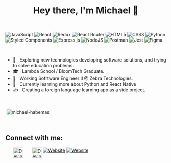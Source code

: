 <h1 align='center'>Hey there, I'm Michael 👋</h1>

<h4 style='font-size: 0px' align='center'>DEVELOPER || STUDENT || TEACHER</h4>

<br />

![JavaScript](https://img.shields.io/badge/javascript-%23323330.svg?style=for-the-badge&logo=javascript&logoColor=%23F7DF1E)
![React](https://img.shields.io/badge/react-%2320232a.svg?style=for-the-badge&logo=react&logoColor=%2361DAFB)
![Redux](https://img.shields.io/badge/redux-%23593d88.svg?style=for-the-badge&logo=redux&logoColor=white)
![React Router](https://img.shields.io/badge/React_Router-CA4245?style=for-the-badge&logo=react-router&logoColor=white)
![HTML5](https://img.shields.io/badge/html5-%23E34F26.svg?style=for-the-badge&logo=html5&logoColor=white)
![CSS3](https://img.shields.io/badge/css3-%231572B6.svg?style=for-the-badge&logo=css3&logoColor=white)
![Python](https://img.shields.io/badge/python-3670A0?style=for-the-badge&logo=python&logoColor=ffdd54)
![Styled Components](https://img.shields.io/badge/styled--components-DB7093?style=for-the-badge&logo=styled-components&logoColor=white)
![Express.js](https://img.shields.io/badge/express.js-%23404d59.svg?style=for-the-badge&logo=express&logoColor=%2361DAFB)
![NodeJS](https://img.shields.io/badge/node.js-%2343853D.svg?style=for-the-badge&logo=node.js&logoColor=white)
![Postman](https://img.shields.io/badge/Postman-FF6C37?style=for-the-badge&logo=postman&logoColor=red)
![Jest](https://img.shields.io/badge/-jest-%23C21325?style=for-the-badge&logo=jest&logoColor=white)
![Figma](https://img.shields.io/badge/figma-%23F24E1E.svg?style=for-the-badge&logo=figma&logoColor=white)

<br />

- 🤔 &nbsp; Exploring new technologies developing software solutions, and trying to solve education problems.
- 🎓 &nbsp; Lambda School / BloomTech Graduate.
- 💼 &nbsp; Working Sofrtware Engineer II @ Zebra Technologies.
- 🌱 &nbsp; Currently learning more about Python and React Native
- ✍️ &nbsp; Creating a foreign language learning app as a side project.

<br />

<p>&nbsp;<img align="center" src="https://github-readme-stats.vercel.app/api?username=MichaelHabermas&show_icons=true&locale=en&theme=dracula&count_private=true&hide=stars" alt="michael-habemas" /></p>

<br />

## Connect with me:

[<img align="left" style="margin-left: 1.5rem" alt="Devin | Twitter" width="32px" src="https://raw.githubusercontent.com/rahuldkjain/github-profile-readme-generator/e0c08558d85cb4365c3a865fde306916e58c542e/src/images/icons/Social/twitter.svg"/>][twitter]
[<img align="left" style="margin-left: 1.5rem" alt="Devin | LinkedIn" width="32px" src="https://raw.githubusercontent.com/rahuldkjain/github-profile-readme-generator/e0c08558d85cb4365c3a865fde306916e58c542e/src/images/icons/Social/linked-in-alt.svg" />][linkedin]



[linkedin]: https://www.linkedin.com/in/michael-habermas
[twitter]: https://twitter.com/habermoose


<a href="https://speaq-website.vercel.app/"><img alt="Website" src=""></a>
<a href="https://portfolio-site-peach.vercel.app/personal-info/michael/"><img alt="Website" src=""></a>

